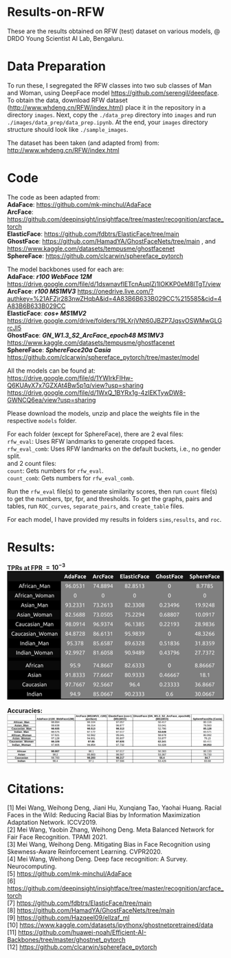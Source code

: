 # Results-on-RFW
These are the results obtained on RFW (test) dataset on various models, @ DRDO Young Scientist AI Lab, Bengaluru.

# Data Preparation
To run these, I segregated the RFW classes into two sub classes of Man and Woman, using DeepFace model https://github.com/serengil/deepface.  
To obtain the data, download RFW dataset (http://www.whdeng.cn/RFW/index.html) place it in the repository in a directory `images`. Next, copy the `./data_prep` directory into `images` and run `./images/data_prep/data_prep.ipynb`. At the end, your `images` directory structure should look like `./sample_images`.

The dataset has been taken (and adapted from) from: http://www.whdeng.cn/RFW/index.html

# Code
The code as been adapted from:   
**AdaFace**: https://github.com/mk-minchul/AdaFace   
**ArcFace**: https://github.com/deepinsight/insightface/tree/master/recognition/arcface_torch   
**ElasticFace**: https://github.com/fdbtrs/ElasticFace/tree/main   
**GhostFace**: https://github.com/HamadYA/GhostFaceNets/tree/main , and https://www.kaggle.com/datasets/tempusme/ghostfacenet    
**SphereFace**: https://github.com/clcarwin/sphereface_pytorch   

The model backbones used for each are:  
**AdaFace**: ***r100 WebFace 12M*** https://drive.google.com/file/d/1dswnavflETcnAuplZj1IOKKP0eM8ITgT/view  
**ArcFace**: ***r100 MS1MV3*** https://onedrive.live.com/?authkey=%21AFZjr283nwZHqbA&id=4A83B6B633B029CC%215585&cid=4A83B6B633B029CC  
**ElasticFace**: ***cos+ MS1MV2*** https://drive.google.com/drive/folders/19LXrjVNt60JBZP7JqsvOSWMwGLGrcJl5  
**GhostFace**: ***GN_W1.3_S2_ArcFace_epoch48 MS1MV3*** https://www.kaggle.com/datasets/tempusme/ghostfacenet  
**SphereFace**: ***SphereFace20a Casia*** https://github.com/clcarwin/sphereface_pytorch/tree/master/model  

All the models can be found at:  
https://drive.google.com/file/d/1YWIrkFIHw-Q6KUAyX7x7GZXAt4Bw5p1q/view?usp=sharing  
https://drive.google.com/file/d/1WxQ_1BYRx1g-4zIEKTywDW8-GWNCQ6ea/view?usp=sharing

Please download the models, unzip and place the weights file in the respective `models` folder.  

For each folder (except for SphereFace), there are 2 eval files:  
`rfw_eval`: Uses RFW landmarks to generate cropped faces.  
`rfw_eval_comb`: Uses RFW landmarks on the default buckets, i.e., no gender split.  
and 2 count files:  
`count`: Gets numbers for `rfw_eval`.    
`count_comb`: Gets numbers for `rfw_eval_comb`.  

Run the `rfw_eval` file(s) to generate similarity scores, then run `count` file(s) to get the numbers, tpr, fpr, and thresholds. To get the graphs, pairs and tables, run `ROC_curves`, `separate_pairs`, and `create_table` files.

For each model, I have provided my results in folders `sims`,`results`, and `roc`.

# Results:

**TPRs at FPR $\mathbf{=10^{-3}}$**
![TPRs at FPR= 10^(-3)](./tpr@E-03.png "TPRs at FPR= 10^(-3)")

**Accuracies:**
![Accuracies](./acc.png "Accuracies")

# Citations:  
[1] Mei Wang, Weihong Deng, Jiani Hu, Xunqiang Tao, Yaohai Huang. Racial Faces in the Wild: Reducing Racial Bias by Information Maximization Adaptation Network. ICCV2019.  
[2] Mei Wang, Yaobin Zhang, Weihong Deng. Meta Balanced Network for Fair Face Recognition. TPAMI 2021.  
[3] Mei Wang, Weihong Deng. Mitigating Bias in Face Recognition using Skewness-Aware Reinforcement Learning. CVPR2020.  
[4] Mei Wang, Weihong Deng. Deep face recognition: A Survey. Neurocomputing.  
[5] https://github.com/mk-minchul/AdaFace  
[6] https://github.com/deepinsight/insightface/tree/master/recognition/arcface_torch  
[7] https://github.com/fdbtrs/ElasticFace/tree/main  
[8] https://github.com/HamadYA/GhostFaceNets/tree/main  
[9] https://github.com/Hazqeel09/ellzaf_ml  
[10] https://www.kaggle.com/datasets/ipythonx/ghostnetpretrained/data  
[11] https://github.com/huawei-noah/Efficient-AI-Backbones/tree/master/ghostnet_pytorch  
[12] https://github.com/clcarwin/sphereface_pytorch   
